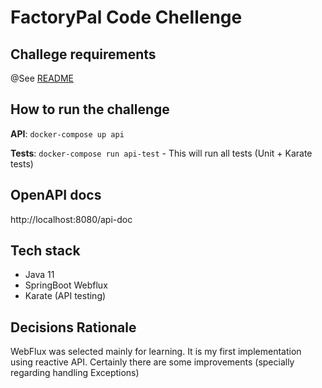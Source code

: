 # FactoryPal Code Chellenge

## Challege requirements

@See [README](docs/README.adoc)

## How to run the challenge

**API**: `docker-compose up api`

**Tests**: `docker-compose run api-test` - This will run all tests (Unit + Karate tests)

## OpenAPI docs

http://localhost:8080/api-doc

## Tech stack

- Java 11
- SpringBoot Webflux
- Karate (API testing)

## Decisions Rationale

WebFlux was selected mainly for learning. It is my first implementation using reactive API.
Certainly there are some improvements (specially regarding handling Exceptions)